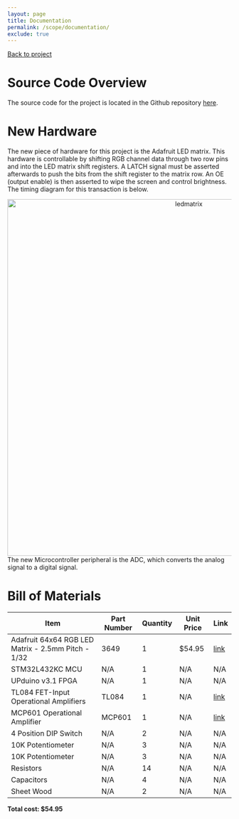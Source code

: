 ```yaml
---
layout: page
title: Documentation
permalink: /scope/documentation/
exclude: true
---
```

[Back to project](/scope)
<n></n>
# Source Code Overview
<!-- This section should include information to describe the organization of the code base and highlight how the code connects. -->

The source code for the project is located in the Github repository [here](https://github.com/ACWright256/MicroPsFinalProject).

# New Hardware
The new piece of hardware for this project is the Adafruit LED matrix. This hardware is controllable by shifting RGB channel data through two row pins and into the LED matrix shift registers. A LATCH signal must be asserted afterwards to push the bits from the shift register to the matrix row. An OE (output enable) is then asserted to wipe the screen and control brightness. The timing diagram for this transaction is below.
<div style="text-align: center">
  <img src="../../assets/schematics/scope/led_matrix_timing.png" alt="ledmatrix" width="800" />
</div>
The new Microcontroller peripheral is the ADC, which converts the analog signal to a digital signal. 

# Bill of Materials
<!-- The bill of materials should include all the parts used in your project along with the prices and links.  -->

| Item | Part Number | Quantity | Unit Price | Link |
| ---- | ----------- | ----- | ---- | ---- |
| Adafruit 64x64 RGB LED Matrix - 2.5mm Pitch - 1/32 |  3649 | 1 | $54.95 |  [link](https://www.adafruit.com/product/3649) |
| STM32L432KC MCU |  N/A | 1 | N/A |  N/A |
| UPduino v3.1 FPGA |  N/A | 1 | N/A |  N/A |
| TL084 FET-Input Operational Amplifiers |  TL084 | 1 | N/A |  [link](https://www.ti.com/lit/ds/symlink/tl082.pdf?ts=1670252579810&ref_url=https%253A%252F%252Fwww.google.com%252F) |
| MCP601 Operational Amplifier |  MCP601 | 1 | N/A |  [link](https://ww1.microchip.com/downloads/en/DeviceDoc/21314g.pdf) |
| 4 Position DIP Switch |  N/A | 2 | N/A |  N/A |
| 10K Potentiometer |  N/A | 3 | N/A |  N/A |
| 10K Potentiometer |  N/A | 3 | N/A |  N/A |
| Resistors |  N/A | 14 | N/A |  N/A |
| Capacitors | N/A  | 4 | N/A |  N/A |
| Sheet Wood |  N/A | 2 | N/A |  N/A |

**Total cost: $54.95**
